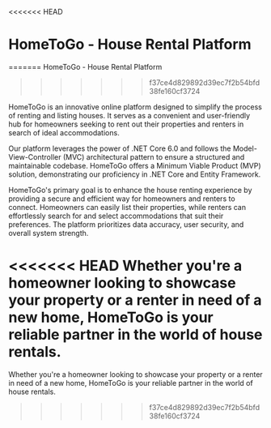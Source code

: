 <<<<<<< HEAD
# HomeToGo - House Rental Platform
=======
HomeToGo - House Rental Platform
>>>>>>> f37ce4d829892d39ec7f2b54bfd38fe160cf3724

HomeToGo is an innovative online platform designed to simplify the process of renting and listing houses. It serves as a convenient and user-friendly hub for homeowners seeking to rent out their properties and renters in search of ideal accommodations.

Our platform leverages the power of .NET Core 6.0 and follows the Model-View-Controller (MVC) architectural pattern to ensure a structured and maintainable codebase. HomeToGo offers a Minimum Viable Product (MVP) solution, demonstrating our proficiency in .NET Core and Entity Framework.

HomeToGo's primary goal is to enhance the house renting experience by providing a secure and efficient way for homeowners and renters to connect. Homeowners can easily list their properties, while renters can effortlessly search for and select accommodations that suit their preferences. The platform prioritizes data accuracy, user security, and overall system strength.

<<<<<<< HEAD
Whether you're a homeowner looking to showcase your property or a renter in need of a new home, HomeToGo is your reliable partner in the world of house rentals.
=======
Whether you're a homeowner looking to showcase your property or a renter in need of a new home, HomeToGo is your reliable partner in the world of house rentals.
>>>>>>> f37ce4d829892d39ec7f2b54bfd38fe160cf3724
